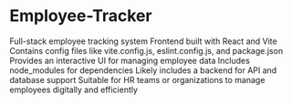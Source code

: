 # Employee-Tracker
Full-stack employee tracking system
Frontend built with React and Vite
Contains config files like vite.config.js, eslint.config.js, and package.json
Provides an interactive UI for managing employee data
Includes node_modules for dependencies
Likely includes a backend for API and database support
Suitable for HR teams or organizations to manage employees digitally and efficiently
